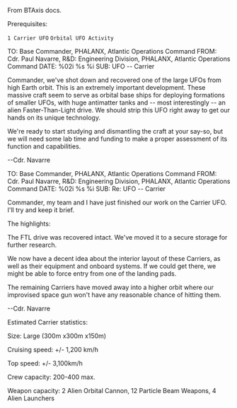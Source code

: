 From BTAxis docs.

Prerequisites:

`1 Carrier UFO`
`Orbital UFO Activity`

TO: Base Commander, PHALANX, Atlantic Operations Command FROM: Cdr. Paul
Navarre, R&D: Engineering Division, PHALANX, Atlantic Operations Command
DATE: %02i %s %i SUB: UFO -- Carrier

Commander, we've shot down and recovered one of the large UFOs from high
Earth orbit. This is an extremely important development. These massive
craft seem to serve as orbital base ships for deploying formations of
smaller UFOs, with huge antimatter tanks and -- most interestingly -- an
alien Faster-Than-Light drive. We should strip this UFO right away to
get our hands on its unique technology.

We're ready to start studying and dismantling the craft at your say-so,
but we will need some lab time and funding to make a proper assessment
of its function and capabilities.

--Cdr. Navarre

TO: Base Commander, PHALANX, Atlantic Operations Command FROM: Cdr. Paul
Navarre, R&D: Engineering Division, PHALANX, Atlantic Operations Command
DATE: %02i %s %i SUB: Re: UFO -- Carrier

Commander, my team and I have just finished our work on the Carrier UFO.
I'll try and keep it brief.

The highlights:

The FTL drive was recovered intact. We've moved it to a secure storage
for further research.

We now have a decent idea about the interior layout of these Carriers,
as well as their equipment and onboard systems. If we could get there,
we might be able to force entry from one of the landing pads.

The remaining Carriers have moved away into a higher orbit where our
improvised space gun won't have any reasonable chance of hitting them.

--Cdr. Navarre

Estimated Carrier statistics:

Size: Large (300m x300m x150m)

Cruising speed: +/- 1,200 km/h

Top speed: +/- 3,100km/h

Crew capacity: 200-400 max.

Weapon capacity: 2 Alien Orbital Cannon, 12 Particle Beam Weapons, 4
Alien Launchers